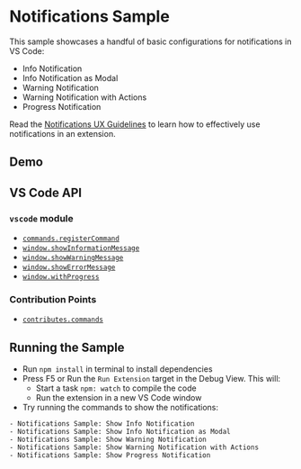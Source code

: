 # Notifications Sample

This sample showcases a handful of basic configurations for notifications in VS Code:
- Info Notification
- Info Notification as Modal
- Warning Notification
- Warning Notification with Actions
- Progress Notification

Read the [Notifications UX Guidelines](https://code.visualstudio.com/api/ux-guidelines/notifications) to learn how to effectively use notifications in an extension.

## Demo

<!-- ![demo](demo.gif) -->

## VS Code API

### `vscode` module

- [`commands.registerCommand`](https://code.visualstudio.com/api/references/vscode-api#commands.registerCommand)
- [`window.showInformationMessage`](https://code.visualstudio.com/api/references/vscode-api#window.showInformationMessage)
- [`window.showWarningMessage`](https://code.visualstudio.com/api/references/vscode-api#window.showWarningMessage)
- [`window.showErrorMessage`](https://code.visualstudio.com/api/references/vscode-api#window.showErrorMessage)
- [`window.withProgress`](https://code.visualstudio.com/api/references/vscode-api#window.withProgress)

### Contribution Points

- [`contributes.commands`](https://code.visualstudio.com/api/references/contribution-points#contributes.commands)

## Running the Sample

- Run `npm install` in terminal to install dependencies
- Press F5 or Run the `Run Extension` target in the Debug View. This will:
	- Start a task `npm: watch` to compile the code
	- Run the extension in a new VS Code window
- Try running the commands to show the notifications:

```
- Notifications Sample: Show Info Notification
- Notifications Sample: Show Info Notification as Modal
- Notifications Sample: Show Warning Notification
- Notifications Sample: Show Warning Notification with Actions
- Notifications Sample: Show Progress Notification
```
